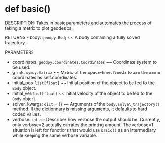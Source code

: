 # def basic()
DESCRIPTION: Takes in basic parameters and automates the process of taking a metric to plot geodesics. 

RETURNS - body: `geodpy.Body` ~~ A body containing a fully solved trajectory.

PARAMETERS
- coordinates: `geodpy.coordinates.Coordinates` ~~ Coordinate system to be used.
- g\_mk: `sympy.Matrix` ~~ Metric of the space-time. Needs to use the same coordinates as self.coordinates.
- initial\_pos: `list[float]` ~~ Initial position of the object to be fed to the `Body` object.
- initial\_vel: `list[float]` ~~ Initial velocity of the object to be fed to the `Body` object.
- solver\_kwargs: `dict` = {} ~~ Arguments of the `body.solve\_trajectory()` method. If the dictionnary is missing arguments, it defaults to hard coded values. 
- verbose: `int` ~~ Describes how verbose the output should be. Currently, only verbose=2 actually currates the printing amount. The verbose=1 situation is left for functions that would use `basic()` as an intermediary while keeping the same verbose variable.
